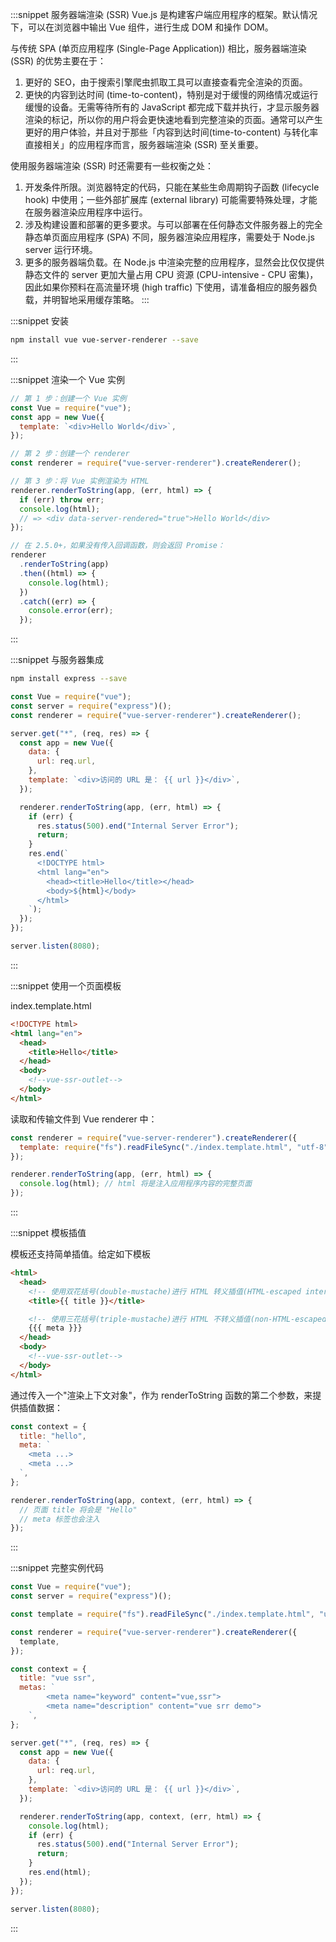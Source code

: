 :::snippet 服务器端渲染 (SSR)
Vue.js 是构建客户端应用程序的框架。默认情况下，可以在浏览器中输出 Vue 组件，进行生成 DOM 和操作 DOM。

与传统 SPA (单页应用程序 (Single-Page Application)) 相比，服务器端渲染 (SSR) 的优势主要在于：

1. 更好的 SEO，由于搜索引擎爬虫抓取工具可以直接查看完全渲染的页面。
2. 更快的内容到达时间 (time-to-content)，特别是对于缓慢的网络情况或运行缓慢的设备。无需等待所有的 JavaScript 都完成下载并执行，才显示服务器渲染的标记，所以你的用户将会更快速地看到完整渲染的页面。通常可以产生更好的用户体验，并且对于那些「内容到达时间(time-to-content) 与转化率直接相关」的应用程序而言，服务器端渲染 (SSR) 至关重要。

使用服务器端渲染 (SSR) 时还需要有一些权衡之处：

1. 开发条件所限。浏览器特定的代码，只能在某些生命周期钩子函数 (lifecycle hook) 中使用；一些外部扩展库 (external library) 可能需要特殊处理，才能在服务器渲染应用程序中运行。
2. 涉及构建设置和部署的更多要求。与可以部署在任何静态文件服务器上的完全静态单页面应用程序 (SPA) 不同，服务器渲染应用程序，需要处于 Node.js server 运行环境。
3. 更多的服务器端负载。在 Node.js 中渲染完整的应用程序，显然会比仅仅提供静态文件的 server 更加大量占用 CPU 资源 (CPU-intensive - CPU 密集)，因此如果你预料在高流量环境 (high traffic) 下使用，请准备相应的服务器负载，并明智地采用缓存策略。
   :::

:::snippet 安装

```bash
npm install vue vue-server-renderer --save
```

:::

:::snippet 渲染一个 Vue 实例

```javascript
// 第 1 步：创建一个 Vue 实例
const Vue = require("vue");
const app = new Vue({
  template: `<div>Hello World</div>`,
});

// 第 2 步：创建一个 renderer
const renderer = require("vue-server-renderer").createRenderer();

// 第 3 步：将 Vue 实例渲染为 HTML
renderer.renderToString(app, (err, html) => {
  if (err) throw err;
  console.log(html);
  // => <div data-server-rendered="true">Hello World</div>
});

// 在 2.5.0+，如果没有传入回调函数，则会返回 Promise：
renderer
  .renderToString(app)
  .then((html) => {
    console.log(html);
  })
  .catch((err) => {
    console.error(err);
  });
```

:::

:::snippet 与服务器集成

```bash
npm install express --save
```

```javascript
const Vue = require("vue");
const server = require("express")();
const renderer = require("vue-server-renderer").createRenderer();

server.get("*", (req, res) => {
  const app = new Vue({
    data: {
      url: req.url,
    },
    template: `<div>访问的 URL 是： {{ url }}</div>`,
  });

  renderer.renderToString(app, (err, html) => {
    if (err) {
      res.status(500).end("Internal Server Error");
      return;
    }
    res.end(`
      <!DOCTYPE html>
      <html lang="en">
        <head><title>Hello</title></head>
        <body>${html}</body>
      </html>
    `);
  });
});

server.listen(8080);
```

:::

:::snippet 使用一个页面模板

index.template.html

```html
<!DOCTYPE html>
<html lang="en">
  <head>
    <title>Hello</title>
  </head>
  <body>
    <!--vue-ssr-outlet-->
  </body>
</html>
```

读取和传输文件到 Vue renderer 中：

```javascript
const renderer = require("vue-server-renderer").createRenderer({
  template: require("fs").readFileSync("./index.template.html", "utf-8"),
});

renderer.renderToString(app, (err, html) => {
  console.log(html); // html 将是注入应用程序内容的完整页面
});
```

:::

:::snippet 模板插值

模板还支持简单插值。给定如下模板

```html
<html>
  <head>
    <!-- 使用双花括号(double-mustache)进行 HTML 转义插值(HTML-escaped interpolation) -->
    <title>{{ title }}</title>

    <!-- 使用三花括号(triple-mustache)进行 HTML 不转义插值(non-HTML-escaped interpolation) -->
    {{{ meta }}}
  </head>
  <body>
    <!--vue-ssr-outlet-->
  </body>
</html>
```

通过传入一个"渲染上下文对象"，作为 renderToString 函数的第二个参数，来提供插值数据：

```javascript
const context = {
  title: "hello",
  meta: `
    <meta ...>
    <meta ...>
  `,
};

renderer.renderToString(app, context, (err, html) => {
  // 页面 title 将会是 "Hello"
  // meta 标签也会注入
});
```

:::

:::snippet 完整实例代码

```javascript
const Vue = require("vue");
const server = require("express")();

const template = require("fs").readFileSync("./index.template.html", "utf-8");

const renderer = require("vue-server-renderer").createRenderer({
  template,
});

const context = {
  title: "vue ssr",
  metas: `
        <meta name="keyword" content="vue,ssr">
        <meta name="description" content="vue srr demo">
    `,
};

server.get("*", (req, res) => {
  const app = new Vue({
    data: {
      url: req.url,
    },
    template: `<div>访问的 URL 是： {{ url }}</div>`,
  });

  renderer.renderToString(app, context, (err, html) => {
    console.log(html);
    if (err) {
      res.status(500).end("Internal Server Error");
      return;
    }
    res.end(html);
  });
});

server.listen(8080);
```

:::
